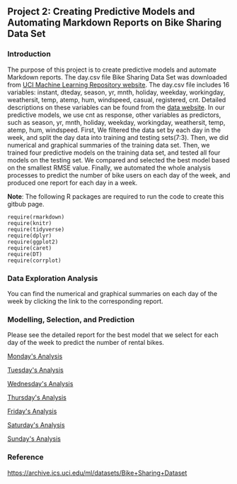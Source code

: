 ## Project 2: Creating Predictive Models and Automating Markdown Reports on Bike Sharing Data Set  

### Introduction        

The purpose of this project is to create predictive models and automate Markdown reports. The day.csv file Bike Sharing Data Set was downloaded from [UCI Machine Learning Repository website](https://archive.ics.uci.edu/ml/datasets/Bike+Sharing+Dataset). The day.csv file includes 16 variables: instant, dteday, season, yr, mnth, holiday, weekday, workingday, weathersit, temp, atemp, hum, windspeed, casual, registered, cnt. Detailed descriptions on these variables can be found from the [data website](https://archive.ics.uci.edu/ml/datasets/Bike+Sharing+Dataset). In our predictive models, we use cnt as response, other variables as predictors, such as season, yr, mnth, holiday, weekday, workingday, weathersit, temp, atemp, hum, windspeed. First, We filtered the data set by each day in the week, and split the day data into training and testing sets(7:3). Then, we did numerical and graphical summaries of the training data set. Then, we trained four predictive models on the training data set, and tested all four models on the testing set. We compared and selected the best model based on the smallest RMSE value. Finally, we automated the whole analysis processes to predict the number of bike users on each day of the week, and produced one report for each day in a week.                
     
**Note**: The following R packages are required to run the code to create this gitbub page.      

```{r}
require(rmarkdown)
require(knitr)
require(tidyverse)
require(dplyr)
require(ggplot2)
require(caret)
require(DT)
require(corrplot)
```        


### Data Exploration Analysis        

You can find the numerical and graphical summaries on each day of the week by clicking the link to the corresponding report.   

### Modelling, Selection, and Prediction     

Please see the detailed report for the best model that we select for each day of the week to predict the number of rental bikes.    

[Monday's Analysis](https://github.com/Xingli-Ma/ST558_Project2/blob/main/MondayAnalysis.md)     

[Tuesday's Analysis](https://github.com/Xingli-Ma/ST558_Project2/blob/main/TuesdayAnalysis.md)     

[Wednesday's Analysis](https://github.com/Xingli-Ma/ST558_Project2/blob/main/WednesdayAnalysis.md)     

[Thursday's Analysis](https://github.com/Xingli-Ma/ST558_Project2/blob/main/ThursdayAnalysis.md)      

[Friday's Analysis](https://github.com/Xingli-Ma/ST558_Project2/blob/main/FridayAnalysis.md)     

[Saturday's Analysis](https://github.com/Xingli-Ma/ST558_Project2/blob/main/SaturdayAnalysis.md)     

[Sunday's Analysis](https://github.com/Xingli-Ma/ST558_Project2/blob/main/SundayAnalysis.md)         



### Reference    

https://archive.ics.uci.edu/ml/datasets/Bike+Sharing+Dataset


